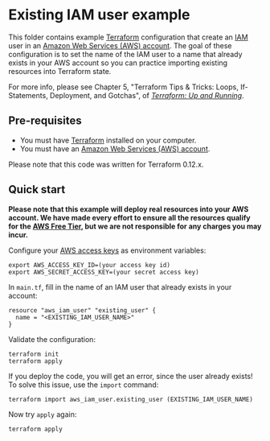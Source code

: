 # Existing IAM user example

This folder contains example [Terraform](https://www.terraform.io/) configuration that create an 
[IAM](https://aws.amazon.com/iam/) user in an [Amazon Web Services (AWS) account](http://aws.amazon.com/). The goal of
these configuration is to set the name of the IAM user to a name that already exists in your AWS account so you can 
practice importing existing resources into Terraform state.

For more info, please see Chapter 5, "Terraform Tips & Tricks: Loops, If-Statements, Deployment, and Gotchas", of 
*[Terraform: Up and Running](http://www.terraformupandrunning.com)*.

## Pre-requisites

* You must have [Terraform](https://www.terraform.io/) installed on your computer. 
* You must have an [Amazon Web Services (AWS) account](http://aws.amazon.com/).

Please note that this code was written for Terraform 0.12.x.

## Quick start

**Please note that this example will deploy real resources into your AWS account. We have made every effort to ensure 
all the resources qualify for the [AWS Free Tier](https://aws.amazon.com/free/), but we are not responsible for any
charges you may incur.** 

Configure your [AWS access 
keys](http://docs.aws.amazon.com/general/latest/gr/aws-sec-cred-types.html#access-keys-and-secret-access-keys) as 
environment variables:

```
export AWS_ACCESS_KEY_ID=(your access key id)
export AWS_SECRET_ACCESS_KEY=(your secret access key)
```

In `main.tf`, fill in the name of an IAM user that already exists in your account:
 
```hcl
resource "aws_iam_user" "existing_user" {
  name = "<EXISTING_IAM_USER_NAME>"
}
``` 

Validate the configuration:

```
terraform init
terraform apply
```

If you deploy the code, you will get an error, since the user already exists! To solve this issue, use the `import` 
command:

```
terraform import aws_iam_user.existing_user (EXISTING_IAM_USER_NAME)
```

Now try `apply` again:

```
terraform apply
```